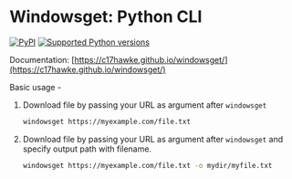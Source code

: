 # Windowsget: Python CLI

[![PyPI](https://img.shields.io/pypi/v/windowsget)](https://pypi.org/project/windowsget/)
[![Supported Python versions](https://img.shields.io/pypi/pyversions/windowsget.svg)](https://pypi.org/project/windowsget/)

Documentation: [https://c17hawke.github.io/windowsget/](https://c17hawke.github.io/windowsget/)

Basic usage -

1. Download file by passing your URL as argument after `windowsget`

    ```bash
    windowsget https://myexample.com/file.txt
    ```

2. Download file by passing your URL as argument after `windowsget` and specify output path with filename.

    ```bash
    windowsget https://myexample.com/file.txt -o mydir/myfile.txt
    ```
